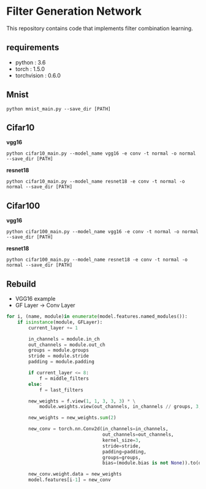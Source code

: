 # Filter Generation Network

This repository contains code that implements filter combination learning.

## requirements

- python      : 3.6
- torch       : 1.5.0
- torchvision : 0.6.0

## Mnist

```shell script
python mnist_main.py --save_dir [PATH]
```

## Cifar10

**vgg16**

```shell script
python cifar10_main.py --model_name vgg16 -e conv -t normal -o normal --save_dir [PATH]
```

**resnet18**

```shell script
python cifar10_main.py --model_name resnet18 -e conv -t normal -o normal --save_dir [PATH]
```

## Cifar100

**vgg16**

```shell script
python cifar100_main.py --model_name vgg16 -e conv -t normal -o normal --save_dir [PATH]
```

**resnet18**

```shell script
python cifar100_main.py --model_name resnet18 -e conv -t normal -o normal --save_dir [PATH]
```

## Rebuild

- VGG16 example
- GF Layer -> Conv Layer

```python
for i, (name, module)in enumerate(model.features.named_modules()):
    if isinstance(module, GFLayer):
        current_layer += 1

        in_channels = module.in_ch
        out_channels = module.out_ch
        groups = module.groups
        stride = module.stride
        padding = module.padding

        if current_layer <= 8:
            f = middle_filters
        else:
            f = last_filters

        new_weights = f.view(1, 1, 3, 3, 3) * \
            module.weights.view(out_channels, in_channels // groups, 3, 1, 1).repeat(1, 1, 1, 3, 3)

        new_weights = new_weights.sum(2)

        new_conv = torch.nn.Conv2d(in_channels=in_channels,
                                   out_channels=out_channels,
                                   kernel_size=3,
                                   stride=stride,
                                   padding=padding,
                                   groups=groups,
                                   bias=(module.bias is not None)).to(device)

        new_conv.weight.data = new_weights
        model.features[i-1] = new_conv
```

